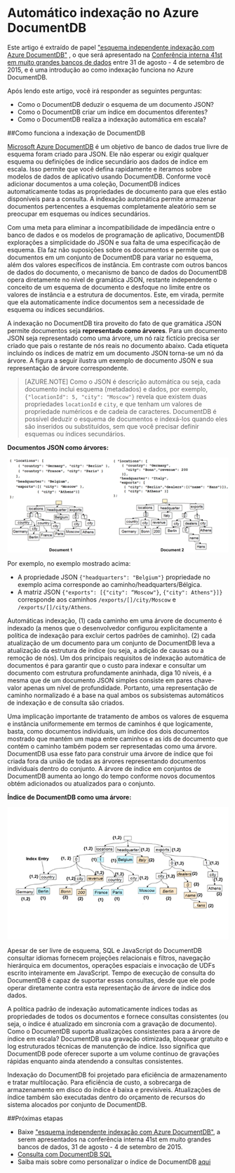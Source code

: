 <properties 
    pageTitle="A indexação automática em DocumentDB | Microsoft Azure" 
    description="Saiba mais sobre como automática funciona indexação no Azure DocumentDB." 
    services="documentdb" 
    authors="arramac" 
    manager="jhubbard" 
    editor="mimig" 
    documentationCenter=""/>

<tags 
    ms.service="documentdb" 
    ms.workload="data-services" 
    ms.tgt_pltfrm="na" 
    ms.devlang="na" 
    ms.topic="article" 
    ms.date="10/27/2016" 
    ms.author="arramac"/>
    
# <a name="automatic-indexing-in-azure-documentdb"></a>Automático indexação no Azure DocumentDB

Este artigo é extraído de papel ["esquema independente indexação com Azure DocumentDB"](http://www.vldb.org/pvldb/vol8/p1668-shukla.pdf) , o que será apresentado na [Conferência interna 41st em muito grandes bancos de dados](http://www.vldb.org/2015/) entre 31 de agosto - 4 de setembro de 2015, e é uma introdução ao como indexação funciona no Azure DocumentDB. 

Após lendo este artigo, você irá responder as seguintes perguntas:

- Como o DocumentDB deduzir o esquema de um documento JSON?
- Como o DocumentDB criar um índice em documentos diferentes?
- Como o DocumentDB realiza a indexação automática em escala?

##<a id="HowDocumentDBIndexingWorks"></a>Como funciona a indexação de DocumentDB

[Microsoft Azure DocumentDB](https://azure.microsoft.com/services/documentdb/) é um objetivo de banco de dados true livre de esquema foram criado para JSON. Ele não esperar ou exigir qualquer esquema ou definições de índice secundário aos dados de índice em escala. Isso permite que você defina rapidamente e iteramos sobre modelos de dados de aplicativo usando DocumentDB. Conforme você adicionar documentos a uma coleção, DocumentDB índices automaticamente todas as propriedades de documento para que eles estão disponíveis para a consulta. A indexação automática permite armazenar documentos pertencentes a esquemas completamente aleatório sem se preocupar em esquemas ou índices secundários.

Com uma meta para eliminar a incompatibilidade de impedância entre o banco de dados e os modelos de programação de aplicativo, DocumentDB explorações a simplicidade do JSON e sua falta de uma especificação de esquema. Ela faz não suposições sobre os documentos e permite que os documentos em um conjunto de DocumentDB para variar no esquema, além dos valores específicos de instância. Em contraste com outros bancos de dados do documento, o mecanismo de banco de dados do DocumentDB opera diretamente no nível de gramática JSON, restante independente o conceito de um esquema de documento e desfoque no limite entre os valores de instância e a estrutura de documentos. Este, em virada, permite que ela automaticamente índice documentos sem a necessidade de esquema ou índices secundários.

A indexação no DocumentDB tira proveito do fato de que gramática JSON permite documentos seja **representado como árvores**. Para um documento JSON seja representado como uma árvore, um nó raiz fictício precisa ser criado que pais o restante de nós reais no documento abaixo. Cada etiqueta incluindo os índices de matriz em um documento JSON torna-se um nó da árvore. A figura a seguir ilustra um exemplo de documento JSON e sua representação de árvore correspondente.

>[AZURE.NOTE] Como o JSON é descrição automática ou seja, cada documento inclui esquema (metadados) e dados, por exemplo, `{"locationId": 5, "city": "Moscow"}` revela que existem duas propriedades `locationId` e `city`, e que tenham um valores de propriedade numéricos e de cadeia de caracteres. DocumentDB é possível deduzir o esquema de documentos e indexá-los quando eles são inseridos ou substituídos, sem que você precisar definir esquemas ou índices secundários.


**Documentos JSON como árvores:**

![Documentos como árvores](media/documentdb-indexing/DocumentsAsTrees.png)

Por exemplo, no exemplo mostrado acima:

- A propriedade JSON `{"headquarters": "Belgium"}` propriedade no exemplo acima corresponde ao caminho/headquarters/Bélgica.
- A matriz JSON `{"exports": [{"city": “Moscow"}`, `{"city": Athens"}]}` corresponde aos caminhos `/exports/[]/city/Moscow` e `/exports/[]/city/Athens`.

Automáticas indexação, (1) cada caminho em uma árvore de documento é indexado (a menos que o desenvolvedor configurou explicitamente a política de indexação para excluir certos padrões de caminho). (2) cada atualização de um documento para um conjunto de DocumentDB leva a atualização da estrutura de índice (ou seja, a adição de causas ou a remoção de nós). Um dos principais requisitos de indexação automática de documentos é para garantir que o custo para indexar e consultar um documento com estrutura profundamente aninhada, diga 10 níveis, é a mesma que de um documento JSON simples consiste em pares chave-valor apenas um nível de profundidade. Portanto, uma representação de caminho normalizado é a base na qual ambos os subsistemas automáticos de indexação e de consulta são criados.

Uma implicação importante de tratamento de ambos os valores de esquema e instância uniformemente em termos de caminhos é que logicamente, basta, como documentos individuais, um índice dos dois documentos mostrado que mantém um mapa entre caminhos e as ids de documento que contém o caminho também podem ser representadas como uma árvore. DocumentDB usa esse fato para construir uma árvore de índice que foi criada fora da união de todas as árvores representando documentos individuais dentro do conjunto. A árvore de índice em conjuntos de DocumentDB aumenta ao longo do tempo conforme novos documentos obtém adicionados ou atualizados para o conjunto.


**Índice de DocumentDB como uma árvore:**

![Índice como uma árvore](media/documentdb-indexing/IndexAsTree.png)

Apesar de ser livre de esquema, SQL e JavaScript do DocumentDB consultar idiomas fornecem projeções relacionais e filtros, navegação hierárquica em documentos, operações espaciais e invocação de UDFs escrito inteiramente em JavaScript. Tempo de execução de consulta do DocumentDB é capaz de suportar essas consultas, desde que ele pode operar diretamente contra esta representação de árvore de índice dos dados.

A política padrão de indexação automaticamente índices todas as propriedades de todos os documentos e fornece consultas consistentes (ou seja, o índice é atualizado em sincronia com a gravação de documento). Como o DocumentDB suporta atualizações consistentes para a árvore de índice em escala? DocumentDB usa gravação otimizada, bloquear gratuito e log estruturados técnicas de manutenção de índice. Isso significa que DocumentDB pode oferecer suporte a um volume contínuo de gravações rápidas enquanto ainda atendendo a consultas consistentes. 

Indexação do DocumentDB foi projetado para eficiência de armazenamento e tratar multilocação. Para eficiência de custo, a sobrecarga de armazenamento em disco do índice é baixa e previsíveis. Atualizações de índice também são executadas dentro do orçamento de recursos do sistema alocados por conjunto de DocumentDB.

##<a name="NextSteps"></a>Próximas etapas
- Baixe ["esquema independente indexação com Azure DocumentDB"](http://www.vldb.org/pvldb/vol8/p1668-shukla.pdf), a serem apresentados na conferência interna 41st em muito grandes bancos de dados, 31 de agosto - 4 de setembro de 2015.
- [Consulta com DocumentDB SQL](documentdb-sql-query.md)
- Saiba mais sobre como personalizar o índice de DocumentDB [aqui](documentdb-indexing-policies.md)
 
